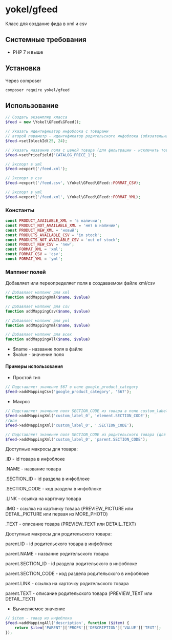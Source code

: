 # yokel/gfeed

Класс для создание фида в xml и csv

## Системные требования

- PHP 7 и выше

## Установка

Через composer

```
composer require yokel/gfeed
```

## Использование

```php
// Создать экземпляр класса
$feed = new \Yokel\GFeed\GFeed();

// Указать идентификатор инфоблока с товарами
// второй параметр - идентификатор родительского инфоблока (обязательный, если есть ТП)
$feed->setIblockId(25, 24);

// Указать название поля с ценой товара (для фильтрации - исключить товары с нулевой ценой)
$feed->setPriceField('CATALOG_PRICE_1');

// Экспорт в xml
$feed->export('/feed.xml');

// Экспорт в csv
$feed->export('/feed.csv', \Yokel\GFeed\GFeed::FORMAT_CSV);

// Экспорт в yml
$feed->export('/feed.xml', \Yokel\GFeed\GFeed::FORMAT_YML);
```

### Константы

```php
const PRODUCT_AVAILABLE_XML = 'в наличии';
const PRODUCT_NOT_AVAILABLE_XML = 'нет в наличии';
const PRODUCT_NEW_XML = 'новый';
const PRODUCTS_AVAILABLE_CSV = 'in stock';
const PRODUCTS_NOT_AVAILABLE_CSV = 'out of stock';
const PRODUCT_NEW_CSV = 'new';
const FORMAT_XML = 'xml';
const FORMAT_CSV = 'csv';
const FORMAT_YML = 'yml';
``` 

### Маппинг полей

Добавляет или переопределяет поля в создаваемом файле xml/csv

```php
// Добавляет маппинг для xml
function addMappingXml($name, $value)

// Добавляет маппинг для csv
function addMappingCsv($name, $value)

// Добавляет маппинг для yml
function addMappingYml($name, $value)

// Добавляет маппинг для всех
function addMappingAll($name, $value)
```

- $name - название поля в файле
- $value - значение поля

#### Примеры использования

- Простой тип

```php
// Подставляет значение 567 в поле google_product_category
$feed->addMappingCsv('google_product_category', '567');
```

- Макрос

```php
// Подставляет значение поля SECTION_CODE из товара в поле custom_label_0 в файле 
$feed->addMappingXml('custom_label_0', 'element.SECTION_CODE');
//или
$feed->addMappingXml('custom_label_0', '.SECTION_CODE');

// Подставляет значение поля SECTION_CODE из родительского товара (для ТП)
$feed->addMappingXml('custom_label_0', 'parent.SECTION_CODE');
```

Доступные макросы для товара:

.ID - id товара в инфоблоке

.NAME - название товара

.SECTION_ID - id раздела в инфоблоке

.SECTION_CODE - код раздела в инфоблоке

.LINK - ссылка на карточку товара

.IMG - ссылка на картинку товара (PREVIEW_PICTURE или DETAIL_PICTURE или первая из MORE_PHOTO)

.TEXT - описание товара (PREVIEW_TEXT или DETAIL_TEXT)

Доступные макросы для родительского товара:

parent.ID - id родительского товара в инфоблоке

parent.NAME - название родительского товара

parent.SECTION_ID - id раздела родительского в инфоблоке

parent.SECTION_CODE - код раздела родительского в инфоблоке

parent.LINK - ссылка на карточку родительского товара

parent.TEXT - описание родительского товара (PREVIEW_TEXT или DETAIL_TEXT)

- Вычисляемое значение

```php
// $item - товар из инфоблока
$feed->addMappingAll('description', function ($item) {
    return $item['PARENT']['PROPS']['DESCRIPTION']['VALUE']['TEXT'];
});
```